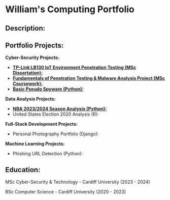 # William's Computing Portfolio

## Description:

## Portfolio Projects:

**Cyber-Security Projects:**

* [**TP-Link LB130 IoT Environment Penetration Testing (MSc Dissertation):**](https://github.com/wlshepherd/My_Portolio/blob/main/NBA_Data_Analysis_Project.ipynb)
* [**Fundamentals of Penetration Testing & Malware Analysis Project (MSc Coursework):**](https://github.com/wlshepherd/My_Portolio/blob/main/NBA_Data_Analysis_Project.ipynb)
* [**Basic Pseudo Spyware (Python):**](https://github.com/wlshepherd/My_Portolio/tree/main/Pseudo%20Spyware%20Side%20Project)

**Data Analysis Projects:**

* [**NBA 2023/2024 Season Analysis (Python):**](https://github.com/wlshepherd/My_Portolio/blob/main/NBA%20Data%20Analysis%20Project/NBA_Data_Analysis_Project.ipynb)
* United States Election 2020 Analysis (R):


**Full-Stack Development Projects:**

* Personal Photography Portfolio (Django):

**Machine Learning Projects:**

* Phishing URL Detection (Python):


## Education:
MSc Cyber-Security & Technology - Cardiff University (2023 - 2024)

BSc Computer Science - Cardiff University (2020 - 2023)


